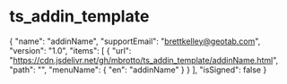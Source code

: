 # ts_addin_template

{
	"name": "addinName",
	"supportEmail": "brettkelley@geotab.com",
	"version": "1.0",
	"items": [
		{
			"url": "https://cdn.jsdelivr.net/gh/mbrotto/ts_addin_template/addinName.html",
			"path": "",
			"menuName": {
				"en": "addinName"
			}
		}
	],
	"isSigned": false
}